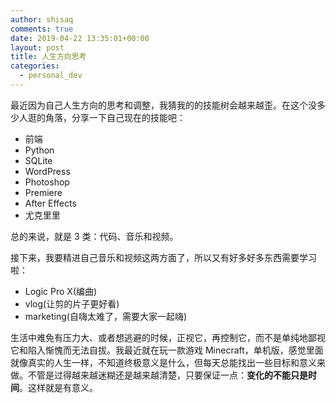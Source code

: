 ```yaml
---
author: shisaq
comments: true
date: 2019-04-22 13:35:01+00:00
layout: post
title: 人生方向思考
categories:
  - personal_dev
---
```


最近因为自己人生方向的思考和调整，我猜我的的技能树会越来越歪。在这个没多少人逛的角落，分享一下自己现在的技能吧：

- 前端
- Python
- SQLite
- WordPress
- Photoshop
- Premiere
- After Effects
- 尤克里里

总的来说，就是 3 类：代码、音乐和视频。

接下来，我要精进自己音乐和视频这两方面了，所以又有好多好多东西需要学习啦：

- Logic Pro X(编曲)
- vlog(让剪的片子更好看)
- marketing(自嗨太难了，需要大家一起嗨)

生活中难免有压力大、或者想逃避的时候，正视它，再控制它，而不是单纯地鄙视它和陷入惭愧而无法自拔。我最近就在玩一款游戏 Minecraft，单机版，感觉里面就像真实的人生一样，不知道终极意义是什么，但每天总能找出一些目标和意义来做。不管是过得越来越迷糊还是越来越清楚，只要保证一点：**变化的不能只是时间**。这样就是有意义。

